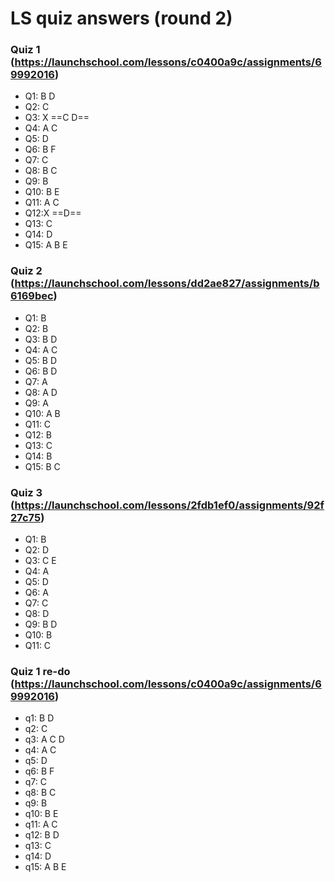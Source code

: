 # LS quiz answers (round 2)

### Quiz 1 (https://launchschool.com/lessons/c0400a9c/assignments/69992016)
- Q1:  B D
- Q2:  C
- Q3: X  ==C D==
- Q4:  A C
- Q5:  D
- Q6:  B F
- Q7:  C
- Q8:  B C
- Q9:  B
- Q10: B E
- Q11: A C
- Q12:X ==D==
- Q13: C
- Q14: D
- Q15: A B E

### Quiz 2 (https://launchschool.com/lessons/dd2ae827/assignments/b6169bec)
- Q1:  B
- Q2:  B
- Q3:  B D
- Q4:  A C
- Q5:  B D
- Q6:  B D
- Q7:  A
- Q8:  A D
- Q9:  A
- Q10: A B
- Q11: C
- Q12: B
- Q13: C
- Q14: B
- Q15: B C

### Quiz 3 (https://launchschool.com/lessons/2fdb1ef0/assignments/92f27c75)
- Q1:  B
- Q2:  D
- Q3:  C E
- Q4:  A
- Q5:  D
- Q6:  A
- Q7:  C
- Q8:  D
- Q9:  B D
- Q10: B
- Q11: C


### Quiz 1 re-do (https://launchschool.com/lessons/c0400a9c/assignments/69992016)
- q1:  B D
- q2:  C
- q3:  A C D
- q4:  A C
- q5:  D
- q6:  B F
- q7:  C
- q8:  B C
- q9:  B
- q10: B E
- q11: A C
- q12: B D
- q13: C
- q14: D
- q15: A B E